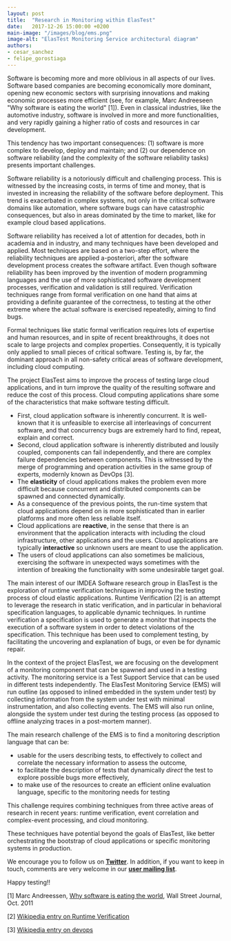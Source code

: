 ```yaml
---
layout: post
title:  "Research in Monitoring within ElasTest"
date:   2017-12-26 15:00:00 +0200
main-image: "/images/blog/ems.png"
image-alt: "ElasTest Monitoring Service architectural diagram"
authors:
- cesar_sanchez
- felipe_gorostiaga
---
```


Software is becoming more and more oblivious in all aspects of our lives. Software based companies are becoming economically more dominant, opening new economic sectors with surprising innovations and making economic processes more efficient (see, for example, Marc Andreeseen "Why software is eating the world" [1]). Even in classical industries, like the automotive industry, software is involved in more and more functionalities, and very rapidly gaining a higher ratio of costs and resources in car development.

This tendency has two important consequences: (1) software is more complex to develop, deploy and maintain; and (2) our dependence on software reliability (and the complexity of the software reliability tasks)  presents important challenges.

Software reliability is a notoriously difficult and challenging process.  This is witnessed by the increasing costs, in terms of time and money, that is invested in increasing the reliability of the software before deployment. This trend is exacerbated in complex systems, not only in the critical software domains like automation, where software bugs can have catastrophic consequences, but also in areas dominated by the time to market, like for example cloud based applications.

Software reliability has received a lot of attention for decades, both in academia and in industry, and many techniques have been developed and applied.  Most techniques are based on a two-step effort, where the reliability techniques are applied a-posteriori, after the software development process creates the software artifact.  Even though software reliability has been improved by the invention of modern programming languages and the use of more sophisticated software development processes, verification and validation is still required.  Verification techniques range from formal verification on one hand that aims at providing a definite guarantee of the correctness, to testing at the other extreme where the actual software is exercised repeatedly, aiming to find bugs.

Formal techniques like static formal verification requires lots of expertise and human resources, and in spite of recent breakthroughs, it does not scale to large projects and complex properties. Consequently, it is typically only applied to small pieces of critical software. Testing is, by far, the dominant approach in all non-safety critical areas of software development, including cloud computing.

The project ElasTest aims to improve the process of testing large cloud applications, and in turn improve the quality of the resulting software and reduce the cost of this process.  Cloud computing applications share some of the characteristics that make software testing difficult.
- First, cloud application software is inherently concurrent. It is
  well-known that it is unfeasible to exercise all interleavings of
  concurrent software, and that concurrency bugs are extremely hard to
  find, repeat, explain and correct.
- Second, cloud application software is inherently distributed and
  lousily coupled, components can fail independently, and there are
  complex failure dependencies between components. This is witnessed by
  the merge of programming and operation activities in the same group of
  experts, modernly known as DevOps [3].
- The **elasticity** of cloud applications makes the problem even more
  difficult because concurrent and distributed components can be
  spawned and connected dynamically.
- As a consequence of the previous points, the run-time system that
  cloud applications depend on is more sophisticated than in earlier
  platforms and more often less reliable itself.
- Cloud applications are **reactive**, in the sense that there is an environment
  that the application interacts with including the cloud infrastructure, other
  applications and  the users. Cloud applications are typically **interactive**
  so unknown users are meant to use the application.
- The users of cloud applications can also sometimes be malicious,
  exercising the software in unexpected ways sometimes with the
  intention of breaking the functionality with some undesirable target
  goal.
  
The main interest of our IMDEA Software research group in ElasTest is the exploration of runtime verification techniques in improving the testing process of cloud elastic applications. Runtime Verification [2] is an attempt to leverage the research in static verification, and in particular in behavioral specification languages, to applicable dynamic techniques. In runtime verification a specification is used to generate a monitor that inspects the execution of a software system in order to detect violations of the specification. This technique has been used to complement testing, by facilitating the uncovering and explanation of bugs, or even be for dynamic repair.

In the context of the project ElasTest, we are focusing on the development of a monitoring component that can be spawned and used in a testing activity. The monitoring service is a Test Support Service that can be used in different tests independently.  The ElasTest Monitoring Service (EMS) will run outline (as opposed to inlined embedded in the system under test) by collecting information from the system under test with minimal instrumentation, and also collecting events. The EMS will also run online, alongside the system under test during the testing process (as opposed to offline analyzing traces in a post-mortem manner). 

The main research challenge of the EMS is to find a monitoring description language that can be:
- usable for the users describing tests, to effectively to collect and
  correlate the necessary information to assess the outcome,
- to facilitate the description of tests that dynamically
  *direct* the test to explore possible bugs more effectively,
- to make use of the resources to create an efficient online
  evaluation language, specific to the monitoring needs for testing

This challenge requires combining techniques from three active areas of research in recent years: runtime verification, event correlation and complex-event processing, and cloud monitoring.

These techniques have potential beyond the goals of ElasTest, like better orchestrating the bootstrap of cloud applications or specific monitoring systems in production.

We encourage you to follow us on [**Twitter**](https://twitter.com/elastestio). In addition, if you want to keep in touch, comments are very welcome in our [**user mailing list**](https://groups.google.com/forum/#!forum/elastest-users).

Happy testing!!

[1] Marc Andreessen, [Why software is eating the world](https://www.wsj.com/articles/SB10001424053111903480904576512250915629460), Wall Street Journal, Oct. 2011

[2] [Wikipedia entry on Runtime Verification](https://en.wikipedia.org/wiki/Runtime_verification)

[3] [Wikipedia entry on devops](https://en.wikipedia.org/wiki/DevOps)
